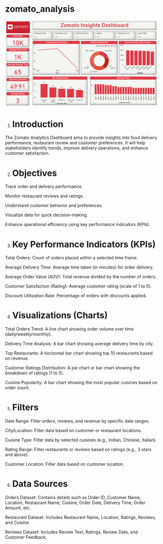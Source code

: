 # zomato_analysis
![image alt](https://github.com/Priti287/zomato_analysis/blob/main/dashboard.png)
 
1. # Introduction

The Zomato Analytics Dashboard aims to provide insights into food delivery performance, restaurant review
and customer preferences. It will help stakeholders identify trends, improve delivery operations, and enhance customer satisfaction.

2. # Objectives

Track order and delivery performance.

Monitor restaurant reviews and ratings.

Understand customer behavior and preferences.

Visualize data for quick decision-making.

Enhance operational efficiency using key performance indicators (KPIs).

3. # Key Performance Indicators (KPIs)

Total Orders: Count of orders placed within a selected time frame.

Average Delivery Time: Average time taken (in minutes) for order delivery.

Average Order Value (AOV): Total revenue divided by the number of orders.

Customer Satisfaction (Rating): Average customer rating (scale of 1 to 5).

Discount Utilization Rate: Percentage of orders with discounts applied.

4. # Visualizations (Charts)

Total Orders Trend: A line chart showing order volume over time (daily/weekly/monthly).

Delivery Time Analysis: A bar chart showing average delivery time by city.

Top Restaurants: A horizontal bar chart showing top 10 restaurants based on revenue.

Customer Ratings Distribution: A pie chart or bar chart showing the breakdown of ratings (1 to 5).

Cuisine Popularity: A bar chart showing the most popular cuisines based on order count.

5. # Filters

Date Range: Filter orders, reviews, and revenue by specific date ranges.

City/Location: Filter data based on customer or restaurant locations.

Cuisine Type: Filter data by selected cuisines (e.g., Indian, Chinese, Italian).

Rating Range: Filter restaurants or reviews based on ratings (e.g., 3 stars and above).

Customer Location: Filter data based on customer location.

6. # Data Sources

Orders Dataset: Contains details such as Order ID, Customer Name, Location, Restaurant Name, Cuisine, Order Date, Delivery Time, Order Amount, etc.

Restaurant Dataset: Includes Restaurant Name, Location, Ratings, Reviews, and Cuisine.

Reviews Dataset: Includes Review Text, Ratings, Review Date, and Customer Feedback.

